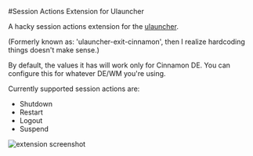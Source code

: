#Session Actions Extension for Ulauncher


A hacky session actions extension for the [ulauncher](https://ulauncher.io/).

(Formerly known as: 'ulauncher-exit-cinnamon', then I realize hardcoding things doesn't make sense.)

By default, the values it has will work only for Cinnamon DE.
You can configure this for whatever DE/WM you're using.

Currently supported session actions are:

- Shutdown
- Restart
- Logout
- Suspend

![extension screenshot](https://i.imgur.com/pk4KXI5.jpg)
